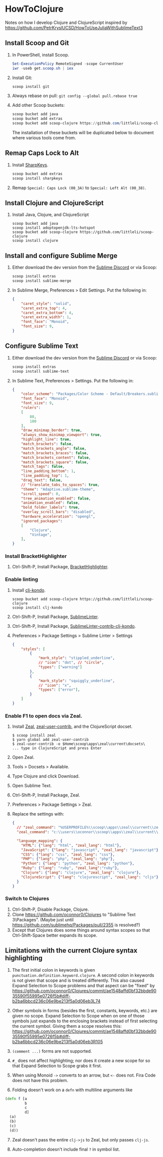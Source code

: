 # HowToClojure

Notes on how I develop Clojure and ClojureScript inspired by https://github.com/PetrKryslUCSD/HowToUseJuliaWithSublimeText3

## Install Scoop and Git

1. In PowerShell, install Scoop.

    ```powershell
    Set-ExecutionPolicy RemoteSigned -scope CurrentUser
    iwr -useb get.scoop.sh | iex
    ```
    
2. Install Git:

    ```powershell
    scoop install git
    ```
    
3. Always rebase on pull: `git config --global pull.rebase true`
    
4. Add other Scoop buckets:

    ```powershell
    scoop bucket add java
    scoop bucket add extras
    scoop bucket add scoop-clojure https://github.com/littleli/scoop-clojure
    ```
    
    The installation of these buckets will be duplicated below to document where various tools come from.

## Remap Caps Lock to Alt

1. Install [SharpKeys].

    ```powershell
    scoop bucket add extras
    scoop install sharpkeys
    ```
    
2. Remap `Special: Caps Lock (00_3A)` to `Special: Left Alt (00_38)`.

[SharpKeys]: https://github.com/randyrants/sharpkeys

## Install Clojure and ClojureScript

1. Install Java, Clojure, and ClojureScript

    ```
    scoop bucket add java
    scoop install adoptopenjdk-lts-hotspot
    scoop bucket add scoop-clojure https://github.com/littleli/scoop-clojure
    scoop install clojure
    ```
    
## Install and configure Sublime Merge

1. Either download the dev version from the [Sublime Discord](https://discord.gg/D43Pecu) or via Scoop:

    ```powershell
    scoop install extras
    scoop install sublime-merge
    ```

2. In Sublime Merge, Preferences > Edit Settings. Put the following in:

    ```json
    {
        "caret_style": "solid",
        "caret_extra_top": 4,
        "caret_extra_bottom": 4,
        "caret_extra_width": 1,
        "font_face": "Monoid",
        "font_size": 9,
    }
    ```

## Configure Sublime Text

1. Either download the dev version from the [Sublime Discord](https://discord.gg/D43Pecu) or via Scoop:

    ```powershell
    scoop install extras
    scoop install sublime-text
    ```
    
2. In Sublime Text, Preferences > Settings. Put the following in:

    ```json
    {
        "color_scheme": "Packages/Color Scheme - Default/Breakers.sublime-color-scheme",
        "font_face": "Monoid",
        "font_size": 9,
        "rulers":
        [
            80,
            100
        ],
        "draw_minimap_border": true,
        "always_show_minimap_viewport": true,
        "highlight_line": true,
        "match_brackets": false,
        "match_brackets_angle": false,
        "match_brackets_braces": false,
        "match_brackets_content": false,
        "match_brackets_square": false,
        "match_tags": false,
        "line_padding_bottom": 1,
        "line_padding_top": 1,
        "drag_text": false,
        // "translate_tabs_to_spaces": true,
        "theme": "Adaptive.sublime-theme",
        "scroll_speed": 0,
        "tree_animation_enabled": false,
        "animation_enabled": false,
        "bold_folder_labels": true,
        "overlay_scroll_bars": "disabled",
        "hardware_acceleration": "opengl",
        "ignored_packages":
        [
            "Clojure",
            "Vintage",
        ],        
    }
    ```
    
### Install BracketHighlighter

1. Ctrl-Shift-P, Install Package, [BracketHighlighter](https://packagecontrol.io/packages/BracketHighlighter).

### Enable linting

1. Install [clj-kondo](https://github.com/borkdude/clj-kondo).

    ```
    scoop bucket add scoop-clojure https://github.com/littleli/scoop-clojure
    scoop install clj-kondo
    ```

2. Ctrl-Shift-P, Install Package, [SublimeLinter](http://www.sublimelinter.com/en/stable/).
3. Ctrl-Shift-P, Install Package, [SublimeLinter-contrib-clj-kondo](https://github.com/ToxicFrog/SublimeLinter-contrib-clj-kondo/).
4. Preferences > Package Settings > Sublime Linter > Settings

    ```json
    {
        "styles": [
            {
                "mark_style": "stippled_underline",
                // "icon": "dot", // "circle",
                "types": ["warning"]
            },
            {
                "mark_style": "squiggly_underline",
                // "icon": "x",
                "types": ["error"],
            }
        ]
    }
    ```


### Enable F1 to open docs via Zeal.

1. Install [Zeal](https://zealdocs.org/https://zealdocs.org/), [zeal-user-contrib](https://github.com/jmerle/zeal-user-contrib), and the ClojureScript docset.

    ```
    $ scoop install zeal
    $ yarn global add zeal-user-contrib
    $ zeal-user-contrib -o $Home\scoop\apps\zeal\current\docsets\
    ... type in ClojureScript and press Enter
    ```

2. Open Zeal.
3. Tools > Docsets > Available.
4. Type Clojure and click Download.
5. Open Sublime Text.
6. Ctrl-Shift-P, Install Package, Zeal.
7. Preferences > Package Settings > Zeal.
8. Replace the settings with:

    ```json
    {
      // "zeal_command": "%USERPROFILE%\\scoop\\apps\\zeal\\current\\zeal.exe",
      "zeal_command": "c:\\users\\oconnor\\scoop\\apps\\zeal\\current\\zeal.exe",

      "language_mapping": {
        "HTML": {"lang": "html", "zeal_lang": "html"},
        "JavaScript": {"lang": "javascript", "zeal_lang": "javascript"},
        "CSS": {"lang": "css", "zeal_lang": "css"},
        "PHP": {"lang": "php", "zeal_lang": "php"},
        "Python": {"lang": "python", "zeal_lang": "python"},
        "Ruby": {"lang": "ruby", "zeal_lang":"ruby"},
        "Clojure": {"lang": "clojure", "zeal_lang": "clojure"},
        "ClojureScript": {"lang": "clojurescript", "zeal_lang": "cljs"},
      }
    }
    ```
    
### Switch to Clojures

1. Ctrl-Shift-P, Disable Package, Clojure.
2. Clone https://github.com/oconnor0/Clojures to "Sublime Text 3\Packages\". (Maybe just until https://github.com/sublimehq/Packages/pull/2355 is resolved?)
3. Except that Clojures does some things around syntax scopes so that Ctrl-Shift-Space better expands its scope.

## Limitations with the current Clojure syntax highlighting

1. The first initial colon in keywords is given `punctuation.definition.keyword.clojure`. A second colon in keywords is not given that scope and is treated differently. This also caused Expand Selection to Scope problems and that aspect can be "fixed" by https://github.com/oconnor0/Clojures/commit/ae1548affd0bf32bbde9035590f55995e0726f5b#diff-b2ba6bbcd236c06e9be213f5a0d06eb3L74

2. Other symbols in forms (besides the first, constants, keywords, etc.) are given no scope. Expand Selection to Scope when on one of those symbols just expands to the enclosing brackets instead of first selecting the current symbol. Giving them a scope resolves this: https://github.com/oconnor0/Clojures/commit/ae1548affd0bf32bbde9035590f55995e0726f5b#diff-b2ba6bbcd236c06e9be213f5a0d06eb3R105

3. `(comment ...)` forms are not supported.

4. `#_` does not affect highlighting; nor does it create a new scope for so that Expand Selection to Scope grabs it first.

5. When using Monoid `->` converts to an arrow, but `<-` does not. Fira Code does not have this problem.

6. Folding doesn't work on a `defn` with multiline arguments like

```clojure
(defn f [a
         b
         c
         d]
  (a)
  (b)
  (c)
  (d))
```

7. Zeal doesn't pass the entire `clj->js` to Zeal, but only passes `clj-js`.

8. Auto-completion doesn't include final `?` in symbol list.
